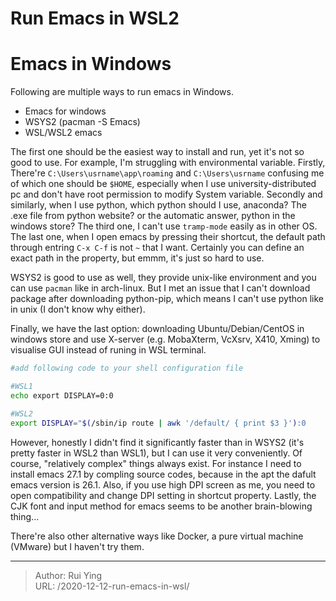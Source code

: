 # Run Emacs in WSL2

# Emacs in Windows
Following are multiple ways to run emacs in Windows.
- Emacs for windows
- WSYS2 (pacman -S Emacs)
- WSL/WSL2 emacs

The first one should be the easiest way to install and run, yet it's not so good to use. For example, I'm struggling with environmental variable. Firstly, There're `C:\Users\usrname\app\roaming` and `C:\Users\usrname`  confusing me of which one should be `$HOME`, especially when I use university-distributed pc and don't have root permission to modify System variable. Secondly and similarly, when I use python, which python should I use, anaconda? The .exe file from python website? or the automatic answer, python in the windows store? The third one, I can't use `tramp-mode` easily as in other OS. The last one, when I open emacs by pressing their shortcut, the default path through entring `C-x C-f` is not `~` that I want. Certainly you can define an exact path in the property, but emmm, it's just so hard to use.

WSYS2 is good to use as well, they provide unix-like environment and you can use `pacman` like in arch-linux. But I met an issue that I can't download package after downloading python-pip, which means I can't use python like in unix (I don't know why either).

Finally, we have the last option: downloading Ubuntu/Debian/CentOS in windows store and use X-server (e.g. MobaXterm, VcXsrv, X410, Xming) to visualise GUI instead of runing in WSL terminal.

```sh
#add following code to your shell configuration file

#WSL1
echo export DISPLAY=0:0

#WSL2
export DISPLAY="$(/sbin/ip route | awk '/default/ { print $3 }'):0
```

However, honestly I didn't find it significantly faster than in WSYS2 (it's pretty faster in WSL2 than WSL1), but I can use it very conveniently. Of course, "relatively complex" things always exist. For instance I need to install emacs 27.1 by compling source codes, because in the apt the dafult emacs version is 26.1. Also, if you use high DPI screen as me, you need to open compatibility and change DPI setting in shortcut property. Lastly, the CJK font and input method for emacs seems to be another brain-blowing thing...

There're also other alternative ways like Docker, a pure virtual machine (VMware) but I haven't try them.


---

> Author: Rui Ying  
> URL: /2020-12-12-run-emacs-in-wsl/  

